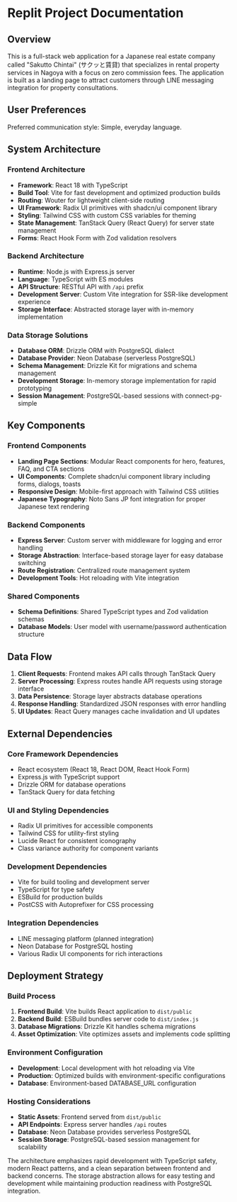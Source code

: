 # Replit Project Documentation

## Overview

This is a full-stack web application for a Japanese real estate company called "Sakutto Chintai" (サクッと賃貸) that specializes in rental property services in Nagoya with a focus on zero commission fees. The application is built as a landing page to attract customers through LINE messaging integration for property consultations.

## User Preferences

Preferred communication style: Simple, everyday language.

## System Architecture

### Frontend Architecture
- **Framework**: React 18 with TypeScript
- **Build Tool**: Vite for fast development and optimized production builds
- **Routing**: Wouter for lightweight client-side routing
- **UI Framework**: Radix UI primitives with shadcn/ui component library
- **Styling**: Tailwind CSS with custom CSS variables for theming
- **State Management**: TanStack Query (React Query) for server state management
- **Forms**: React Hook Form with Zod validation resolvers

### Backend Architecture
- **Runtime**: Node.js with Express.js server
- **Language**: TypeScript with ES modules
- **API Structure**: RESTful API with `/api` prefix
- **Development Server**: Custom Vite integration for SSR-like development experience
- **Storage Interface**: Abstracted storage layer with in-memory implementation

### Data Storage Solutions
- **Database ORM**: Drizzle ORM with PostgreSQL dialect
- **Database Provider**: Neon Database (serverless PostgreSQL)
- **Schema Management**: Drizzle Kit for migrations and schema management
- **Development Storage**: In-memory storage implementation for rapid prototyping
- **Session Management**: PostgreSQL-based sessions with connect-pg-simple

## Key Components

### Frontend Components
- **Landing Page Sections**: Modular React components for hero, features, FAQ, and CTA sections
- **UI Components**: Complete shadcn/ui component library including forms, dialogs, toasts
- **Responsive Design**: Mobile-first approach with Tailwind CSS utilities
- **Japanese Typography**: Noto Sans JP font integration for proper Japanese text rendering

### Backend Components
- **Express Server**: Custom server with middleware for logging and error handling
- **Storage Abstraction**: Interface-based storage layer for easy database switching
- **Route Registration**: Centralized route management system
- **Development Tools**: Hot reloading with Vite integration

### Shared Components
- **Schema Definitions**: Shared TypeScript types and Zod validation schemas
- **Database Models**: User model with username/password authentication structure

## Data Flow

1. **Client Requests**: Frontend makes API calls through TanStack Query
2. **Server Processing**: Express routes handle API requests using storage interface
3. **Data Persistence**: Storage layer abstracts database operations
4. **Response Handling**: Standardized JSON responses with error handling
5. **UI Updates**: React Query manages cache invalidation and UI updates

## External Dependencies

### Core Framework Dependencies
- React ecosystem (React 18, React DOM, React Hook Form)
- Express.js with TypeScript support
- Drizzle ORM for database operations
- TanStack Query for data fetching

### UI and Styling Dependencies
- Radix UI primitives for accessible components
- Tailwind CSS for utility-first styling
- Lucide React for consistent iconography
- Class variance authority for component variants

### Development Dependencies
- Vite for build tooling and development server
- TypeScript for type safety
- ESBuild for production builds
- PostCSS with Autoprefixer for CSS processing

### Integration Dependencies
- LINE messaging platform (planned integration)
- Neon Database for PostgreSQL hosting
- Various Radix UI components for rich interactions

## Deployment Strategy

### Build Process
1. **Frontend Build**: Vite builds React application to `dist/public`
2. **Backend Build**: ESBuild bundles server code to `dist/index.js`
3. **Database Migrations**: Drizzle Kit handles schema migrations
4. **Asset Optimization**: Vite optimizes assets and implements code splitting

### Environment Configuration
- **Development**: Local development with hot reloading via Vite
- **Production**: Optimized builds with environment-specific configurations
- **Database**: Environment-based DATABASE_URL configuration

### Hosting Considerations
- **Static Assets**: Frontend served from `dist/public`
- **API Endpoints**: Express server handles `/api` routes
- **Database**: Neon Database provides serverless PostgreSQL
- **Session Storage**: PostgreSQL-based session management for scalability

The architecture emphasizes rapid development with TypeScript safety, modern React patterns, and a clean separation between frontend and backend concerns. The storage abstraction allows for easy testing and development while maintaining production readiness with PostgreSQL integration.